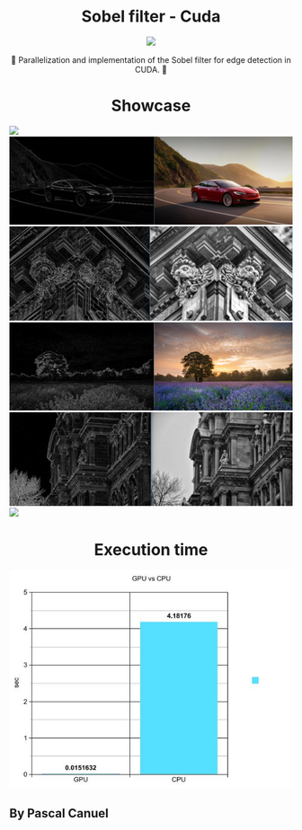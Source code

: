 <h1 align="center">Sobel filter - Cuda</h1> 
<p align="center">
<img src="https://img.shields.io/badge/License-MIT-blue.svg">
</p>

<p align="center">📐 Parallelization and implementation of the Sobel filter for edge detection in CUDA. 📏</p>

<h1 align="center">Showcase</h1>
<img src="showcase/city.PNG"/>
<img src="showcase/tesla.PNG"/>
<img src="showcase/architectureLion.PNG"/>
<img src="showcase/field.PNG"/>
<img src="showcase/architectureMuseum.PNG"/>

<img src="showcase/street.jpg"/>

<h1 align="center">Execution time</h1>
<img src="picture/graph.jpg"/>

## By Pascal Canuel

